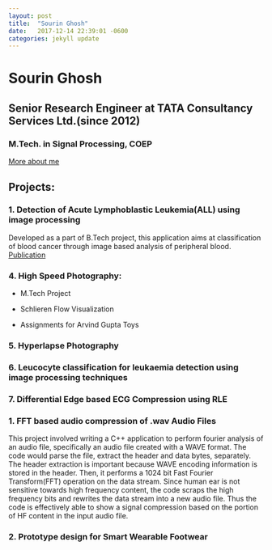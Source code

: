 ```yaml
---
layout: post
title:  "Sourin Ghosh"
date:   2017-12-14 22:39:01 -0600
categories: jekyll update
---
```


# Sourin Ghosh
## Senior Research Engineer at TATA Consultancy Services Ltd.(since 2012)
### M.Tech. in Signal Processing, COEP
[More about me](aboutme.md)

## Projects:
### 1. Detection of Acute Lymphoblastic Leukemia(ALL) using image processing
Developed as a part of B.Tech project, this application aims at classification of blood cancer through image based analysis of peripheral blood.
[Publication](http://ieeexplore.ieee.org/document/7087834/)

### 4. High Speed Photography:
- M.Tech Project

- Schlieren Flow Visualization
- Assignments for Arvind Gupta Toys

### 5. Hyperlapse Photography

### 6. Leucocyte classification for leukaemia detection using image processing techniques

### 7. Differential Edge based ECG Compression using RLE

### 1. FFT based audio compression of .wav Audio Files
This project involved writing a C++ application to perform fourier analysis of an audio file, specifically an audio file created with a WAVE format. The code would parse the file, extract the header and data bytes, separately. The header extraction is important because WAVE encoding information is stored in the header. Then, it performs a 1024 bit Fast Fourier Transform(FFT) operation on the data stream. Since human ear is not sensitive towards high frequency content, the code scraps the high frequency bits and rewrites the data stream into a new audio file. Thus the code is effectively able to show a signal compression based on the portion of HF content in the input audio file.

### 2. Prototype design for Smart Wearable Footwear





